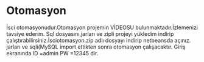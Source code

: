 # Otomasyon
İsci otomasyonudur.Otomasyon projemin VİDEOSU bulunmaktadır.İzlemenizi tavsiye ederim.
Sql dosyasını,jarları ve zipli projeyi yükledim indirip çalıştırabilirsiniz.İsciotomasyon.zip adlı dosyayı indirip netbeansda açınız.
jarları ve sqli(MySQL import ettikten sonra otomasyon çalışacaktır.
Giriş ekranında  ID =admin PW =12345 dir.
